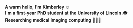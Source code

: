 𝐀 𝐰𝐚𝐫𝐦 𝐡𝐞𝐥𝐥𝐨, 𝐈'𝐦 𝐊𝐢𝐦𝐛𝐞𝐫𝐥𝐞𝐲 ☺️ <br/>
𝐈'𝐦 𝐚 𝐟𝐢𝐫𝐬𝐭-𝐲𝐞𝐚𝐫 𝐏𝐡𝐃 𝐬𝐭𝐮𝐝𝐞𝐧𝐭 𝐚𝐭 𝐭𝐡𝐞 𝐔𝐧𝐢𝐯𝐞𝐫𝐬𝐢𝐭𝐲 𝐨𝐟 𝐋𝐢𝐧𝐜𝐨𝐥𝐧 🎓 <br/>
𝐑𝐞𝐬𝐞𝐚𝐫𝐜𝐡𝐢𝐧𝐠 𝐦𝐞𝐝𝐢𝐜𝐚𝐥 𝐢𝐦𝐚𝐠𝐢𝐧𝐠 𝐜𝐨𝐦𝐩𝐮𝐭𝐢𝐧𝐠 👩🏻‍💻

<!--
```python
import kimberley



```
-->

<!--
**kimberley/kimberley** is a ✨ _special_ ✨ repository because its `README.md` (this file) appears on your GitHub profile.

Here are some ideas to get you started:

- 🔭 I’m currently working on ...
- 🌱 I’m currently learning ...
- 👯 I’m looking to collaborate on ...
- 🤔 I’m looking for help with ...
- 💬 Ask me about ...
- 📫 How to reach me: ...
- 😄 Pronouns: ...
- ⚡ Fun fact: ...
-->
